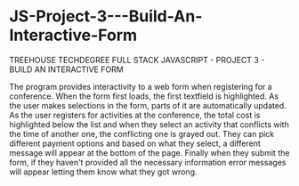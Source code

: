 # JS-Project-3---Build-An-Interactive-Form

TREEHOUSE TECHDEGREE FULL STACK JAVASCRIPT - PROJECT 3 - BUILD AN INTERACTIVE FORM

The program provides interactivity to a web form when registering for a conference. When the form first loads, the first textfield is highlighted. As the user makes selections in the form, parts of it are automatically updated. As the user registers for activities at the conference, the total cost is highlighted below the list and when they select an activity that conflicts with the time of another one, the conflicting one is grayed out. They can pick different payment options and based on what they select, a different message will appear at the bottom of the page. Finally when they submit the form, if they haven't provided all the necessary information error messages will appear letting them know what they got wrong.